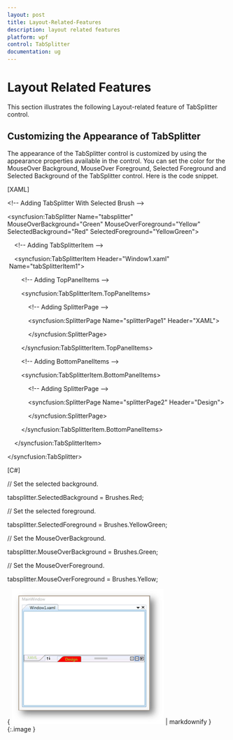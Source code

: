 ```yaml
---
layout: post
title: Layout-Related-Features
description: layout related features
platform: wpf
control: TabSplitter
documentation: ug
---
```


# Layout Related Features

This section illustrates the following Layout-related feature of TabSplitter control.

## Customizing the Appearance of TabSplitter

The appearance of the TabSplitter control is customized by using the appearance properties available in the control. You can set the color for the MouseOver Background, MouseOver Foreground, Selected Foreground and Selected Background of the TabSplitter control. Here is the code snippet.



[XAML]



&lt;!-- Adding TabSplitter With Selected Brush --&gt;

&lt;syncfusion:TabSplitter Name="tabsplitter" MouseOverBackground="Green" MouseOverForeground="Yellow" SelectedBackground="Red" SelectedForeground="YellowGreen"&gt;



    &lt;!-- Adding TabSplitterItem --&gt;

    &lt;syncfusion:TabSplitterItem Header="Window1.xaml"  Name="tabSplitterItem1"&gt;



        &lt;!-- Adding TopPanelItems --&gt;

        &lt;syncfusion:TabSplitterItem.TopPanelItems&gt; 

            &lt;!-- Adding SplitterPage --&gt;

            &lt;syncfusion:SplitterPage Name="splitterPage1" Header="XAML"&gt;

            &lt;/syncfusion:SplitterPage&gt;

        &lt;/syncfusion:TabSplitterItem.TopPanelItems&gt;



        &lt;!-- Adding BottomPanelItems --&gt;

        &lt;syncfusion:TabSplitterItem.BottomPanelItems&gt; 

            &lt;!-- Adding SplitterPage --&gt;

            &lt;syncfusion:SplitterPage Name="splitterPage2" Header="Design"&gt;

            &lt;/syncfusion:SplitterPage&gt;

        &lt;/syncfusion:TabSplitterItem.BottomPanelItems&gt;



    &lt;/syncfusion:TabSplitterItem&gt;



&lt;/syncfusion:TabSplitter&gt;



[C#]



// Set the selected background.

tabsplitter.SelectedBackground = Brushes.Red;



// Set the selected foreground.

tabsplitter.SelectedForeground = Brushes.YellowGreen;



// Set the MouseOverBackground.

tabsplitter.MouseOverBackground = Brushes.Green;



// Set the MouseOverForeground.

tabsplitter.MouseOverForeground = Brushes.Yellow;





{ ![](Layout-Related-Features_images/Layout-Related-Features_img1.png) | markdownify }
{:.image }






